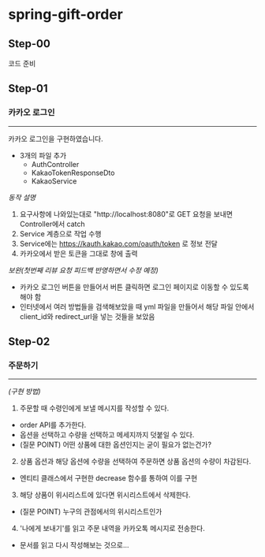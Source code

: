 # spring-gift-order

## Step-00
코드 준비

## Step-01
### 카카오 로그인
---
카카오 로그인을 구현하였습니다.
- 3개의 파일 추가
  - AuthController
  - KakaoTokenResponseDto
  - KakaoService

*동작 설명*
1. 요구사항에 나와있는대로 "http://localhost:8080"로 GET 요청을 보내면 Controller에서 catch
2. Service 계층으로 작업 수행
3. Service에는 https://kauth.kakao.com/oauth/token 로 정보 전달
4. 카카오에서 받은 토큰을 그대로 창에 출력

*보완(첫번째 리뷰 요청 피드백 반영하면서 수정 예정)*
- 카카오 로그인 버튼을 만들어서 버튼 클릭하면 로그인 페이지로 이동할 수 있도록 해야 함
- 인터넷에서 여러 방법들을 검색해보았을 때 yml 파일을 만들어서 해당 파일 안에서 client_id와 redirect_url을 넣는 것들을 보았음

## Step-02
### 주문하기
---
*(구현 방법)*
1. 주문할 때 수령인에게 보낼 메시지를 작성할 수 있다.
  - order API를 추가한다.
  - 옵션을 선택하고 수량을 선택하고 메세지까지 덧붙일 수 있다.
  - (질문 POINT) 어떤 상품에 대한 옵션인지는 굳이 필요가 없는건가?

2. 상품 옵션과 해당 옵션에 수량을 선택하여 주문하면 상품 옵션의 수량이 차감된다.
  - 엔티티 클래스에서 구현한 decrease 함수를 통하여 이를 구현

3. 해당 상품이 위시리스트에 있다면 위시리스트에서 삭제한다.
  - (질문 POINT) 누구의 관점에서의 위시리스트인가

4. '나에게 보내기'를 읽고 주문 내역을 카카오톡 메시지로 전송한다. 
  - 문서를 읽고 다시 작성해보는 것으로...
